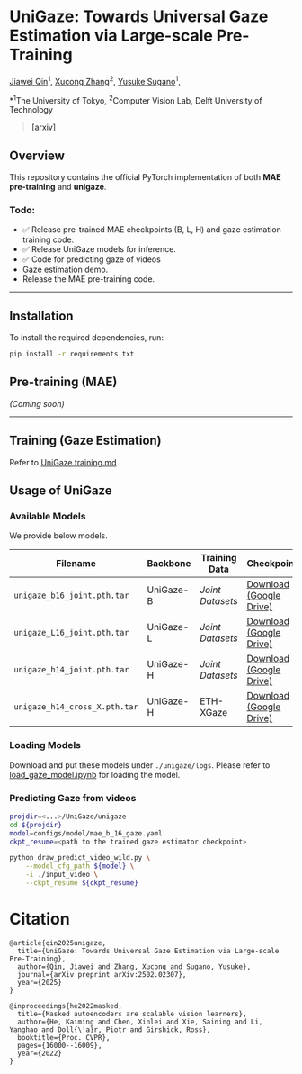 # UniGaze: Towards Universal Gaze Estimation via Large-scale Pre-Training
<a href="https://jqin-home.github.io/">Jiawei Qin</a><sup>1</sup>, 
<a href="https://www.ccmitss.com/zhang">Xucong Zhang</a><sup>2</sup>, 
<a href="https://www.yusuke-sugano.info/">Yusuke Sugano</a><sup>1</sup>, 

*<sup>1</sup>The University of Tokyo, <sup>2</sup>Computer Vision Lab, Delft University of Technology 

> [[arxiv]](https://arxiv.org/pdf/2502.02307)





<!-- [*UniGaze: Towards Universal Gaze Estimation via Large-scale Pre-Training*](https://arxiv.org/pdf/2502.02307)  -->

<!-- <a href="https://jqin-home.github.io/">Jiawei Qin</a><sup>1</sup>, 
<a href="https://www.ccmitss.com/zhang">Xucong Zhang</a><sup>2</sup>, 
<a href="https://www.yusuke-sugano.info/">Yusuke Sugano</a><sup>1</sup>, 

*<sup>1</sup>The University of Tokyo, <sup>2</sup>Computer Vision Lab, Delft University of Technology  -->




<!-- <h4 align="left">
<a href="">Project Page</a>
</h4> -->



## Overview
This repository contains the official PyTorch implementation of both **MAE pre-training** and **unigaze**.



### Todo:
- :white_check_mark: Release pre-trained MAE checkpoints (B, L, H) and gaze estimation training code.
- :white_check_mark: Release UniGaze models for inference.
- :white_check_mark: Code for predicting gaze of videos
- Gaze estimation demo.
- Release the MAE pre-training code.

---


## Installation
<!-- 
we tested on:
- python 3.8
- torch 2.0.1
- torchvision 0.15.2
- numpy 1.24.2
- timm 1.0.9 -->

To install the required dependencies, run:
```bash
pip install -r requirements.txt
```

## Pre-training (MAE)
*(Coming soon)*

---



## Training (Gaze Estimation)
Refer to [UniGaze training.md](./unigaze/README.md)


## Usage of UniGaze


### Available Models
We provide below models.

|   Filename   | Backbone |   Training Data   | Checkpoint |
|--------------|----------|-------------------|------------|
|`unigaze_b16_joint.pth.tar`  | UniGaze-B | *Joint Datasets* | [Download (Google Drive)](https://drive.google.com/file/d/1xdPbzAX8d3cPAMChFjRThryIWVp9Ng_f/view?usp=sharing) |
|`unigaze_L16_joint.pth.tar`  | UniGaze-L | *Joint Datasets* | [Download (Google Drive)](https://drive.google.com/file/d/1JR20_iGTU8pSXtKIC-_swiSRImWLAbBC/view?usp=sharing) |
|`unigaze_h14_joint.pth.tar`  | UniGaze-H | *Joint Datasets* | [Download (Google Drive)](https://drive.google.com/file/d/16z_Y8_yi53xTw_-5Pw9H4jjAOPebIFdA/view?usp=sharing) | 
|`unigaze_h14_cross_X.pth.tar`| UniGaze-H |  ETH-XGaze       | [Download (Google Drive)](https://drive.google.com/file/d/1BVYGOK5NwXUPr63DnbYGeQ_yqlevv9VR/view?usp=sharing) |

### Loading Models
Download and put these models under `./unigaze/logs`.
Please refer to [load_gaze_model.ipynb](./unigaze/load_gaze_model.ipynb) for loading the model.

### Predicting Gaze from videos

```bash
projdir=<...>/UniGaze/unigaze
cd ${projdir}
model=configs/model/mae_b_16_gaze.yaml 
ckpt_resume=<path to the trained gaze estimator checkpoint>

python draw_predict_video_wild.py \
    --model_cfg_path ${model} \
    -i ./input_video \
    --ckpt_resume ${ckpt_resume}
``` 



# Citation
```
@article{qin2025unigaze,
  title={UniGaze: Towards Universal Gaze Estimation via Large-scale Pre-Training},
  author={Qin, Jiawei and Zhang, Xucong and Sugano, Yusuke},
  journal={arXiv preprint arXiv:2502.02307},
  year={2025}
}

@inproceedings{he2022masked,
  title={Masked autoencoders are scalable vision learners},
  author={He, Kaiming and Chen, Xinlei and Xie, Saining and Li, Yanghao and Doll{\'a}r, Piotr and Girshick, Ross},
  booktitle={Proc. CVPR},
  pages={16000--16009},
  year={2022}
}
```